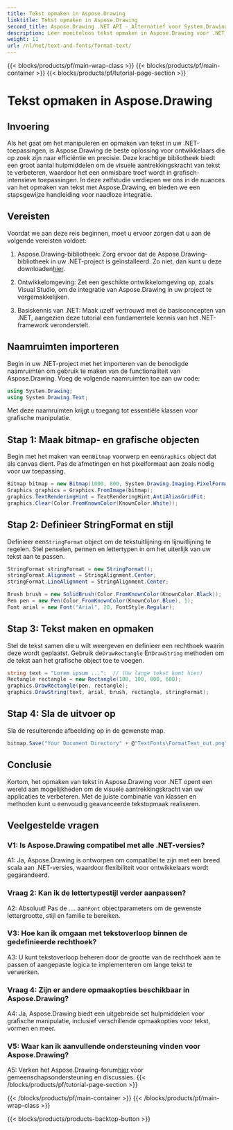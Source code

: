 ```yaml
---
title: Tekst opmaken in Aspose.Drawing
linktitle: Tekst opmaken in Aspose.Drawing
second_title: Aspose.Drawing .NET API - Alternatief voor System.Drawing.Common
description: Leer moeiteloos tekst opmaken in Aspose.Drawing voor .NET. Stap-voor-stap handleiding met voorbeelden.
weight: 11
url: /nl/net/text-and-fonts/format-text/
---
```


{{< blocks/products/pf/main-wrap-class >}}
{{< blocks/products/pf/main-container >}}
{{< blocks/products/pf/tutorial-page-section >}}

# Tekst opmaken in Aspose.Drawing

## Invoering

Als het gaat om het manipuleren en opmaken van tekst in uw .NET-toepassingen, is Aspose.Drawing de beste oplossing voor ontwikkelaars die op zoek zijn naar efficiëntie en precisie. Deze krachtige bibliotheek biedt een groot aantal hulpmiddelen om de visuele aantrekkingskracht van tekst te verbeteren, waardoor het een onmisbare troef wordt in grafisch-intensieve toepassingen. In deze zelfstudie verdiepen we ons in de nuances van het opmaken van tekst met Aspose.Drawing, en bieden we een stapsgewijze handleiding voor naadloze integratie.

## Vereisten

Voordat we aan deze reis beginnen, moet u ervoor zorgen dat u aan de volgende vereisten voldoet:

1.  Aspose.Drawing-bibliotheek: Zorg ervoor dat de Aspose.Drawing-bibliotheek in uw .NET-project is geïnstalleerd. Zo niet, dan kunt u deze downloaden[hier](https://releases.aspose.com/drawing/net/).

2. Ontwikkelomgeving: Zet een geschikte ontwikkelomgeving op, zoals Visual Studio, om de integratie van Aspose.Drawing in uw project te vergemakkelijken.

3. Basiskennis van .NET: Maak uzelf vertrouwd met de basisconcepten van .NET, aangezien deze tutorial een fundamentele kennis van het .NET-framework veronderstelt.

## Naamruimten importeren

Begin in uw .NET-project met het importeren van de benodigde naamruimten om gebruik te maken van de functionaliteit van Aspose.Drawing. Voeg de volgende naamruimten toe aan uw code:

```csharp
using System.Drawing;
using System.Drawing.Text;
```

Met deze naamruimten krijgt u toegang tot essentiële klassen voor grafische manipulatie.

## Stap 1: Maak bitmap- en grafische objecten

 Begin met het maken van een`Bitmap` voorwerp en een`Graphics` object dat als canvas dient. Pas de afmetingen en het pixelformaat aan zoals nodig voor uw toepassing.

```csharp
Bitmap bitmap = new Bitmap(1000, 800, System.Drawing.Imaging.PixelFormat.Format32bppPArgb);
Graphics graphics = Graphics.FromImage(bitmap);
graphics.TextRenderingHint = TextRenderingHint.AntiAliasGridFit;
graphics.Clear(Color.FromKnownColor(KnownColor.White));
```

## Stap 2: Definieer StringFormat en stijl

 Definieer een`StringFormat` object om de tekstuitlijning en lijnuitlijning te regelen. Stel penselen, pennen en lettertypen in om het uiterlijk van uw tekst aan te passen.

```csharp
StringFormat stringFormat = new StringFormat();
stringFormat.Alignment = StringAlignment.Center;
stringFormat.LineAlignment = StringAlignment.Center;

Brush brush = new SolidBrush(Color.FromKnownColor(KnownColor.Black));
Pen pen = new Pen(Color.FromKnownColor(KnownColor.Blue), 1);
Font arial = new Font("Arial", 20, FontStyle.Regular);
```

## Stap 3: Tekst maken en opmaken

Stel de tekst samen die u wilt weergeven en definieer een rechthoek waarin deze wordt geplaatst. Gebruik de`DrawRectangle` En`DrawString` methoden om de tekst aan het grafische object toe te voegen.

```csharp
string text = "Lorem ipsum ...";  // (Uw lange tekst komt hier)
Rectangle rectangle = new Rectangle(100, 100, 800, 600);
graphics.DrawRectangle(pen, rectangle);
graphics.DrawString(text, arial, brush, rectangle, stringFormat);
```

## Stap 4: Sla de uitvoer op

Sla de resulterende afbeelding op in de gewenste map.

```csharp
bitmap.Save("Your Document Directory" + @"TextFonts\FormatText_out.png");
```

## Conclusie

Kortom, het opmaken van tekst in Aspose.Drawing voor .NET opent een wereld aan mogelijkheden om de visuele aantrekkingskracht van uw applicaties te verbeteren. Met de juiste combinatie van klassen en methoden kunt u eenvoudig geavanceerde tekstopmaak realiseren.

## Veelgestelde vragen

### V1: Is Aspose.Drawing compatibel met alle .NET-versies?

A1: Ja, Aspose.Drawing is ontworpen om compatibel te zijn met een breed scala aan .NET-versies, waardoor flexibiliteit voor ontwikkelaars wordt gegarandeerd.

### Vraag 2: Kan ik de lettertypestijl verder aanpassen?

 A2: Absoluut! Pas de .... aan`Font` objectparameters om de gewenste lettergrootte, stijl en familie te bereiken.

### V3: Hoe kan ik omgaan met tekstoverloop binnen de gedefinieerde rechthoek?

A3: U kunt tekstoverloop beheren door de grootte van de rechthoek aan te passen of aangepaste logica te implementeren om lange tekst te verwerken.

### Vraag 4: Zijn er andere opmaakopties beschikbaar in Aspose.Drawing?

A4: Ja, Aspose.Drawing biedt een uitgebreide set hulpmiddelen voor grafische manipulatie, inclusief verschillende opmaakopties voor tekst, vormen en meer.

### V5: Waar kan ik aanvullende ondersteuning vinden voor Aspose.Drawing?

 A5: Verken het Aspose.Drawing-forum[hier](https://forum.aspose.com/c/diagram/17) voor gemeenschapsondersteuning en discussies.
{{< /blocks/products/pf/tutorial-page-section >}}

{{< /blocks/products/pf/main-container >}}
{{< /blocks/products/pf/main-wrap-class >}}

{{< blocks/products/products-backtop-button >}}
